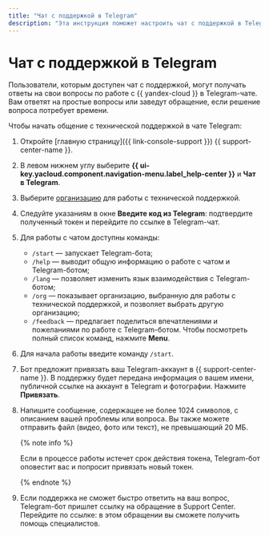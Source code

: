 ```yaml
---
title: "Чат с поддержкой в Telegram"
description: "Эта инструкция поможет настроить чат с поддержкой в Telegram."
---
```


# Чат с поддержкой в Telegram

Пользователи, которым доступен чат с поддержкой, могут получать ответы на свои вопросы по работе c {{ yandex-cloud }} в Telegram-чате. Вам ответят на простые вопросы или заведут обращение, если решение вопроса потребует времени.

Чтобы начать общение с технической поддержкой в чате Telegram:

1. Откройте [главную страницу]({{ link-console-support }}) {{ support-center-name }}.
1. В левом нижнем углу выберите **{{ ui-key.yacloud.component.navigation-menu.label_help-center }}** и **Чат в Telegram**.
1. Выберите [организацию](../organization/quickstart.md) для работы с технической поддержкой. 
1. Следуйте указаниям в окне **Введите код из Telegram**: подтвердите полученный токен и перейдите по ссылке в Telegram-чат. 
1. Для работы с чатом доступны команды:
     * `/start` — запускает Telegram-бота;
     * `/help` — выводит общую информацию о работе с чатом и Telegram-ботом;
     * `/lang` — позволяет изменить язык взаимодействия с Telegram-ботом;
     * `/org` — показывает организацию, выбранную для работы с технической поддержкой, и позволяет выбрать другую организацию;
     * `/feedback`  — предлагает поделиться впечатлениями и пожеланиями по работе с Telegram-ботом.
   Чтобы посмотреть полный список команд, нажмите **Menu**.
1. Для начала работы введите команду `/start`.
1. Бот предложит привязать ваш Telegram-аккаунт в {{ support-center-name }}. В поддержку будет передана информация о вашем имени, публичной ссылке на аккаунт в Telegram и фотографии. Нажмите **Привязать**.
1. Напишите сообщение, содержащее не более 1024 символов, с описанием вашей проблемы или вопроса. Вы также можете отправить файл (видео, фото или текст), не превышающий 20 МБ.

   {% note info %}

   Если в процессе работы истечет срок действия токена, Telegram-бот оповестит вас и попросит привязать новый токен.

   {% endnote %}

1. Если поддержка не сможет быстро ответить на ваш вопрос, Telegram-бот пришлет ссылку на обращение в Support Center. Перейдите по ссылке: в этом обращении вы сможете получить помощь специалистов.

